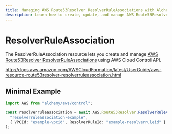 ```yaml
---
title: Managing AWS Route53Resolver ResolverRuleAssociations with Alchemy
description: Learn how to create, update, and manage AWS Route53Resolver ResolverRuleAssociations using Alchemy Cloud Control.
---
```


# ResolverRuleAssociation

The ResolverRuleAssociation resource lets you create and manage [AWS Route53Resolver ResolverRuleAssociations](https://docs.aws.amazon.com/route53resolver/latest/userguide/) using AWS Cloud Control API.

http://docs.aws.amazon.com/AWSCloudFormation/latest/UserGuide/aws-resource-route53resolver-resolverruleassociation.html

## Minimal Example

```ts
import AWS from "alchemy/aws/control";

const resolverruleassociation = await AWS.Route53Resolver.ResolverRuleAssociation(
  "resolverruleassociation-example",
  { VPCId: "example-vpcid", ResolverRuleId: "example-resolverruleid" }
);
```

